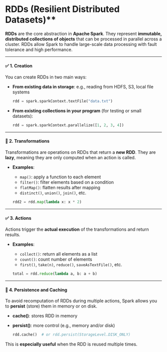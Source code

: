 # RDDs (Resilient Distributed Datasets)**

**RDDs** are the core abstraction in **Apache Spark**. They represent **immutable, distributed collections of objects** that can be processed in parallel across a cluster. RDDs allow Spark to handle large-scale data processing with fault tolerance and high performance.

---

#### ✅ **1. Creation**
You can create RDDs in two main ways:
- **From existing data in storage**: e.g., reading from HDFS, S3, local file systems
  ```python
  rdd = spark.sparkContext.textFile("data.txt")
  ```
- **From existing collections in your program** (for testing or small datasets):
  ```python
  rdd = spark.sparkContext.parallelize([1, 2, 3, 4])
  ```

---

#### 🔄 **2. Transformations**
Transformations are operations on RDDs that return a **new RDD**. They are **lazy**, meaning they are only computed when an action is called.

- **Examples**:
  - `map()`: apply a function to each element
  - `filter()`: filter elements based on a condition
  - `flatMap()`: flatten results after mapping
  - `distinct()`, `union()`, `join()`, etc.

  ```python
  rdd2 = rdd.map(lambda x: x * 2)
  ```

---

#### ✅ **3. Actions**
Actions trigger the **actual execution** of the transformations and return results.

- **Examples**:
  - `collect()`: return all elements as a list
  - `count()`: count number of elements
  - `first()`, `take(n)`, `reduce()`, `saveAsTextFile()`, etc.

  ```python
  total = rdd.reduce(lambda a, b: a + b)
  ```

---

#### 🧠 **4. Persistence and Caching**
To avoid recomputation of RDDs during multiple actions, Spark allows you to **persist** (store) them in memory or on disk.

- **cache()**: stores RDD in memory
- **persist()**: more control (e.g., memory and/or disk)

  ```python
  rdd.cache()  # or rdd.persist(StorageLevel.DISK_ONLY)
  ```

This is **especially useful** when the RDD is reused multiple times.
